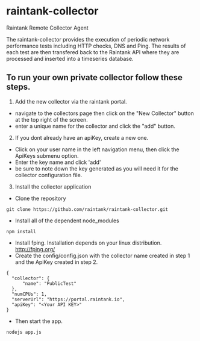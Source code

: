 # raintank-collector
Raintank Remote Collector Agent

The raintank-collector provides the execution of periodic network performance tests including HTTP checks, DNS and Ping.
The results of each test are then transfered back to the Raintank API where they are processed and inserted into a timeseries database.

## To run your own private collector follow these steps.

1. Add the new collector via the raintank portal.
  * navigate to the collectors page then click on the "New Collector" button at the top right of the screen.
  * enter a unique name for the collector and click the "add" button.
2. If you dont already have an apiKey, create a new one.
  * Click on your user name in the left navigation menu, then click the ApiKeys submenu option.
  * Enter the key name and click 'add'
  * be sure to note down the key generated as you will need it for the collector configuration file.
3. Install the collector application
  * Clone the repository
  ```
git clone https://github.com/raintank/raintank-collector.git
  ```
  * Install all of the dependent node_modules
  ```
npm install
  ```
  * Install fping.  Installation depends on your linux distribution. http://fping.org/
  * Create the config/config.json with the collector name created in step 1 and the ApiKey created in step 2.
  ```
{
	"collector": {
		"name": "PublicTest"
	},
	"numCPUs": 1,
	"serverUrl": "https://portal.raintank.io",
	"apiKey": "<Your API KEY>"
}
  ```
  * Then start the app.
  ```
nodejs app.js
  ```
